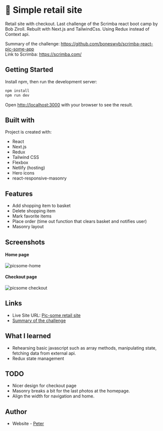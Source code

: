 # 🛒 Simple retail site
Retail site with checkout. Last challenge of the Scrimba react boot camp by Bob Ziroll. Rebuilt with Next.js and TailwindCss. Using Redux instead of Context api.

Summary of the challenge: https://github.com/boneswvb/scrimba-react-pic-some-app <br />
Link to Scrimba: https://scrimba.com/

## Getting Started
Install npm, then run the development server:

```bash
npm install
npm run dev
```
Open [http://localhost:3000](http://localhost:3000) with your browser to see the result.
 
## Built with

Project is created with:

- React
- Next.js
- Redux
- Tailwind CSS
- Flexbox
- Netlify (hosting)
- Hero icons
- react-responsive-masonry

## Features

- Add shopping item to basket
- Delete shopping item 
- Mark favorite items
- Place order (time out function that clears basket and notifies user)
- Masonry layout
 

## Screenshots

#### Home page
 ![picsome-home](https://user-images.githubusercontent.com/17027312/151837965-90758638-47f8-4e98-8568-bb5704603ca8.png)

 #### Checkout page
![picsome checkout](https://user-images.githubusercontent.com/17027312/150189630-b5980b20-e140-47ec-b0a8-553cd79b2017.png)


## Links
- Live Site URL: [Pic-some retail site](https://picsome-onlinestore.netlify.app/)
- [Summary of the challenge](https://github.com/boneswvb/scrimba-react-pic-some-app)

## What I learned
- Rehearsing basic javascript such as array methods, manipulating state, fetching data from external api.
- Redux state management

## TODO

- Nicer design for checkout page
- Masonry breaks a bit for the last photos at the homepage.
- Align the width for navigation and home. 


## Author

- Website - [Peter](https://peter-portfolio-app.netlify.app/)
